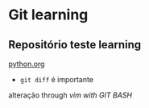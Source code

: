 # Git learning

## Repositório teste learning

[python.org](https://docs.python.org/)

- `git diff` é importante

alteração through _vim with GIT BASH_

